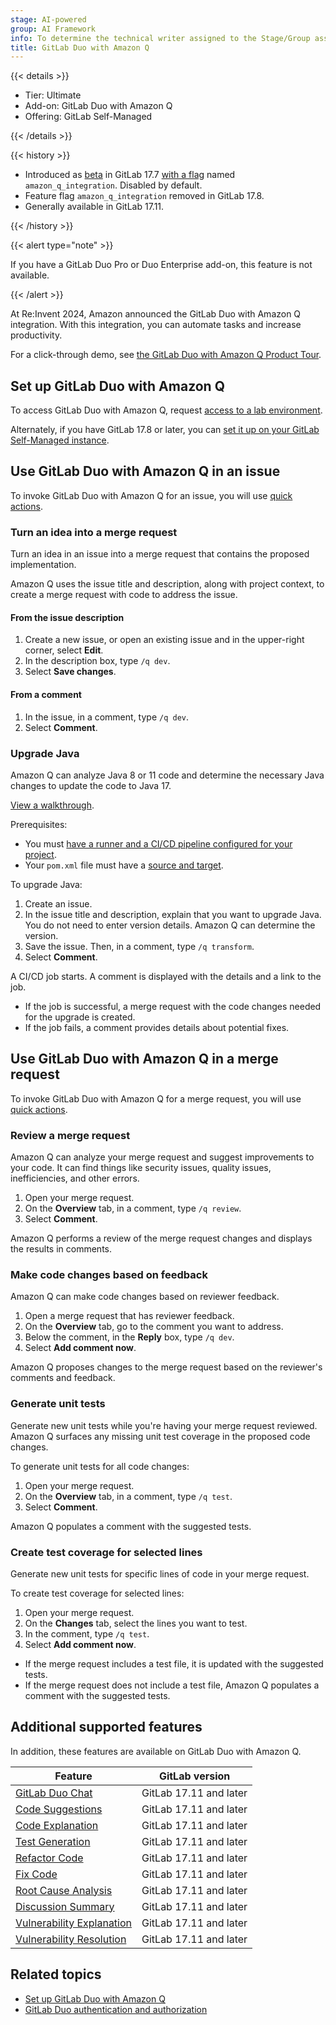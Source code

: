 ```yaml
---
stage: AI-powered
group: AI Framework
info: To determine the technical writer assigned to the Stage/Group associated with this page, see https://handbook.gitlab.com/handbook/product/ux/technical-writing/#assignments
title: GitLab Duo with Amazon Q
---
```


{{< details >}}

- Tier: Ultimate
- Add-on: GitLab Duo with Amazon Q
- Offering: GitLab Self-Managed

{{< /details >}}

{{< history >}}

- Introduced as [beta](../../policy/development_stages_support.md#beta) in GitLab 17.7 [with a flag](../../administration/feature_flags.md) named `amazon_q_integration`. Disabled by default.
- Feature flag `amazon_q_integration` removed in GitLab 17.8.
- Generally available in GitLab 17.11.

{{< /history >}}

{{< alert type="note" >}}

If you have a GitLab Duo Pro or Duo Enterprise add-on, this feature is not available.

{{< /alert >}}

At Re:Invent 2024, Amazon announced the GitLab Duo with Amazon Q integration.
With this integration, you can automate tasks and increase productivity.

For a click-through demo, see [the GitLab Duo with Amazon Q Product Tour](https://gitlab.navattic.com/duo-with-q).
<!-- Demo published on 2025-04-23 -->

## Set up GitLab Duo with Amazon Q

To access GitLab Duo with Amazon Q, request [access to a lab environment](https://about.gitlab.com/partners/technology-partners/aws/#interest).

Alternately, if you have GitLab 17.8 or later, you can
[set it up on your GitLab Self-Managed instance](setup.md).

## Use GitLab Duo with Amazon Q in an issue

To invoke GitLab Duo with Amazon Q for an issue, you will use [quick actions](../project/quick_actions.md).

### Turn an idea into a merge request

Turn an idea in an issue into a merge request that contains the proposed implementation.

Amazon Q uses the issue title and description, along with project context, to create a merge request
with code to address the issue.

#### From the issue description

1. Create a new issue, or open an existing issue and in the upper-right corner, select **Edit**.
1. In the description box, type `/q dev`.
1. Select **Save changes**.

#### From a comment

1. In the issue, in a comment, type `/q dev`.
1. Select **Comment**.

### Upgrade Java

Amazon Q can analyze Java 8 or 11 code and determine the necessary Java changes to update the code to Java 17.

[View a walkthrough](https://gitlab.navattic.com/duo-q-transform).

Prerequisites:

- You must [have a runner and a CI/CD pipeline configured for your project](../../ci/_index.md).
- Your `pom.xml` file must have a [source and target](https://maven.apache.org/plugins/maven-compiler-plugin/examples/set-compiler-source-and-target.html).

To upgrade Java:

1. Create an issue.
1. In the issue title and description, explain that you want to upgrade Java.
   You do not need to enter version details. Amazon Q can determine the version.
1. Save the issue. Then, in a comment, type `/q transform`.
1. Select **Comment**.

A CI/CD job starts. A comment is displayed with the details and a link to the job.

- If the job is successful, a merge request with the code changes needed for the upgrade is created.
- If the job fails, a comment provides details about potential fixes.

## Use GitLab Duo with Amazon Q in a merge request

To invoke GitLab Duo with Amazon Q for a merge request, you will use [quick actions](../project/quick_actions.md).

### Review a merge request

Amazon Q can analyze your merge request and suggest improvements to your code.
It can find things like security issues, quality issues, inefficiencies,
and other errors.

1. Open your merge request.
1. On the **Overview** tab, in a comment, type `/q review`.
1. Select **Comment**.

Amazon Q performs a review of the merge request changes
and displays the results in comments.

### Make code changes based on feedback

Amazon Q can make code changes based on reviewer feedback.

1. Open a merge request that has reviewer feedback.
1. On the **Overview** tab, go to the comment you want to address.
1. Below the comment, in the **Reply** box, type `/q dev`.
1. Select **Add comment now**.

Amazon Q proposes changes to the merge request based on the reviewer's comments and feedback.

### Generate unit tests

Generate new unit tests while you're having your merge request reviewed.
Amazon Q surfaces any missing unit test coverage in the proposed code changes.

To generate unit tests for all code changes:

1. Open your merge request.
1. On the **Overview** tab, in a comment, type `/q test`.
1. Select **Comment**.

Amazon Q populates a comment with the suggested tests.

### Create test coverage for selected lines

Generate new unit tests for specific lines of code in your merge request.

To create test coverage for selected lines:

1. Open your merge request.
1. On the **Changes** tab, select the lines you want to test.
1. In the comment, type `/q test`.
1. Select **Add comment now**.

- If the merge request includes a test file, it is updated with the suggested tests.
- If the merge request does not include a test file, Amazon Q populates a comment with the suggested tests.

## Additional supported features

In addition, these features are available on GitLab Duo with Amazon Q.

| Feature                                                                                                                                | GitLab version |
|----------------------------------------------------------------------------------------------------------------------------------------|----------------|
| [GitLab Duo Chat](../gitlab_duo_chat/_index.md)                                                                                | GitLab 17.11 and later |
| [Code Suggestions](../project/repository/code_suggestions/_index.md)                                                           | GitLab 17.11 and later |
| [Code Explanation](../project/repository/code_explain.md)                                                                      | GitLab 17.11 and later |
| [Test Generation](../gitlab_duo_chat/examples.md#write-tests-in-the-ide)                                                       | GitLab 17.11 and later |
| [Refactor Code](../gitlab_duo_chat/examples.md#refactor-code-in-the-ide)                                                       | GitLab 17.11 and later |
| [Fix Code](../gitlab_duo_chat/examples.md#fix-code-in-the-ide)                                                                 | GitLab 17.11 and later |
| [Root Cause Analysis](../gitlab_duo_chat/examples.md#troubleshoot-failed-cicd-jobs-with-root-cause-analysis)                   | GitLab 17.11 and later |
| [Discussion Summary](../discussions/_index.md#summarize-issue-discussions-with-duo-chat)                                       | GitLab 17.11 and later |
| [Vulnerability Explanation](../application_security/vulnerabilities/_index.md#explaining-a-vulnerability)                      | GitLab 17.11 and later |
| [Vulnerability Resolution](../application_security/vulnerabilities/_index.md#vulnerability-resolution)                         | GitLab 17.11 and later |

## Related topics

- [Set up GitLab Duo with Amazon Q](setup.md)
- [GitLab Duo authentication and authorization](../gitlab_duo/security.md)
